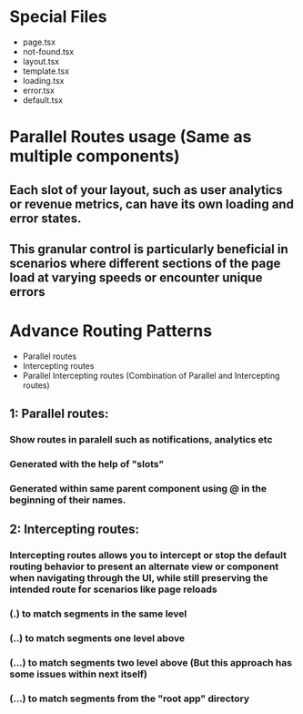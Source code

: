 # Special Files
<ul>
    <li>page.tsx</li>
    <li>not-found.tsx</li>
    <li>layout.tsx</li>
    <li>template.tsx</li>
    <li>loading.tsx</li>
    <li>error.tsx</li>
    <li>default.tsx</li> <!--This file acts as a fallback for the "slot" means paralell routes when you refresh the browser, if default.tsx is not present, the ui will go to not-found.tsx-->
</ul>


# Parallel Routes usage (Same as multiple components)
## Each slot of your layout, such as user analytics or revenue metrics, can have its own loading and error states.

## This granular control is particularly beneficial in scenarios where different sections of the page load at varying speeds or encounter unique errors


# Advance Routing Patterns

<ul>
    <li>Parallel routes</li>
    <li>Intercepting routes</li>
    <li>Parallel Intercepting routes (Combination of Parallel and Intercepting routes)</li>
</ul>

## 1: Parallel routes:

### Show routes in paralell such as notifications, analytics etc
### Generated with the help of "slots"
### Generated within same parent component using @ in the beginning of their names.

## 2: Intercepting routes:

### Intercepting routes allows you to intercept or stop the default routing behavior to present an alternate view or component when navigating through the UI, while still preserving the intended route for scenarios like page reloads
### (.) to match segments in the same level
### (..) to match segments one level above
### (...) to match segments two level above (But this approach has some issues within next itself)
### (...) to match segments from the "root app" directory
